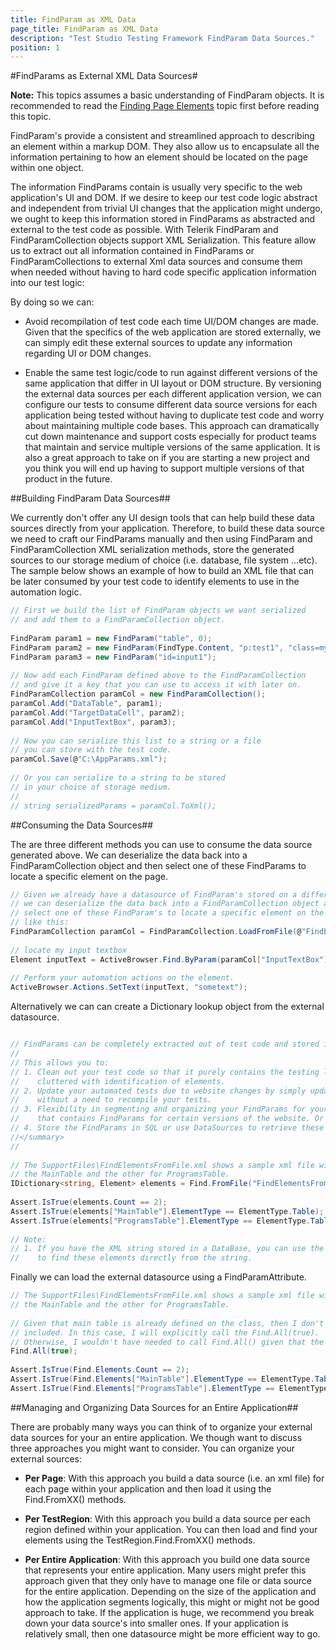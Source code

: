 ```yaml
---
title: FindParam as XML Data
page_title: FindParam as XML Data
description: "Test Studio Testing Framework FindParam Data Sources."
position: 1
---
```

#FindParams as External XML Data Sources#

**Note:** This topics assumes a basic understanding of FindParam objects. It is recommended to read the <a href="/testing-framework/write-tests-in-code/intermediate-topics-wtc/element-identification-wtc/finding-page-elements" target="_blank">Finding Page Elements</a> topic first before reading this topic.
 
FindParam's provide a consistent and streamlined approach to describing an element within a markup DOM. They also allow us to encapsulate all the information pertaining to how an element should be located on the page within one object.
 
The information FindParams contain is usually very specific to the web application's UI and DOM. If we desire to keep our test code logic abstract and independent from trivial UI changes that the application might undergo, we ought to keep this information stored in FindParams as abstracted and external to the test code as possible. With Telerik FindParam and FindParamCollection objects support XML Serialization. This feature allow us to extract out all information contained in FindParams or FindParamCollections to external Xml data sources and consume them when needed without having to hard code specific application information into our test logic:
 
By doing so we can:

* Avoid recompilation of test code each time UI/DOM changes are made. Given that the specifics of the web application are stored externally, we can simply edit these external sources to update any information regarding UI or DOM changes.

* Enable the same test logic/code to run against different versions of the same application that differ in UI layout or DOM structure. By versioning the external data sources per each different application version, we can configure our tests to consume different data source versions for each application being tested without having to duplicate test code and worry about maintaining multiple code bases. This approach can dramatically cut down maintenance and support costs especially for product teams that maintain and service multiple versions of the same application. It is also a great approach to take on if you are starting a new project and you think you will end up having to support multiple versions of that product in the future.
 
##Building FindParam Data Sources##

We currently don't offer any UI design tools that can help build these data sources directly from your application. Therefore, to build these data source we need to craft our FindParams manually and then using FindParam and FindParamCollection XML serialization methods, store the generated sources to our storage medium of choice (i.e. database, file system ...etc).
The sample below shows an example of how to build an XML file that can be later consumed by your test code to identify elements to use in the automation logic.

```C#
// First we build the list of FindParam objects we want serialized
// and add them to a FindParamCollection object.
  
FindParam param1 = new FindParam("table", 0);
FindParam param2 = new FindParam(FindType.Content, "p:test1", "class=mystyle");
FindParam param3 = new FindParam("id=input1");
  
// Now add each FindParam defined above to the FindParamCollection
// and give it a key that you can use to access it with later on.
FindParamCollection paramCol = new FindParamCollection();
paramCol.Add("DataTable", param1);
paramCol.Add("TargetDataCell", param2);
paramCol.Add("InputTextBox", param3);
  
// Now you can serialize this list to a string or a file 
// you can store with the test code.
paramCol.Save(@"C:\AppParams.xml");
  
// Or you can serialize to a string to be stored
// in your choice of storage medium.
//
// string serializedParams = paramCol.ToXml();
```

##Consuming the Data Sources##

The are three different methods you can use to consume the data source generated above. We can deserialize the data back into a FindParamCollection object and then select one of these FindParams to locate a specific element on the page.


```C#
// Given we already have a datasource of FindParam's stored on a different medium,
// we can deserialize the data back into a FindParamCollection object and then
// select one of these FindParam's to locate a specific element on the page
// like this:
FindParamCollection paramCol = FindParamCollection.LoadFromFile(@"FindElementsFromFile.xml");
  
// locate my input textbox
Element inputText = ActiveBrowser.Find.ByParam(paramCol["InputTextBox"]);
  
// Perform your automation actions on the element.
ActiveBrowser.Actions.SetText(inputText, "sometext");
```

Alternatively we can can create a Dictionary lookup object from the external datasource.


```C#

// FindParams can be completely extracted out of test code and stored in an external xml file. 
// 
// This allows you to:
// 1. Clean out your test code so that it purely contains the testing logic without it being
//    cluttered with identification of elements.
// 2. Update your automated tests due to website changes by simply updating the xml file 
//    without a need to recompile your tests.
// 3. Flexibility in segmenting and organizing your FindParams for your project. (i.e. an XML file
//    that contains FindParams for certain versions of the website. Or XML file for each page of your site...etc)
// 4. Store the FindParams in SQL or use DataSources to retrieve these files.
//</summary>
//
  
// The SupportFiles\FindElementsFromFile.xml shows a sample xml file with two FindParams defined; one for
// the MainTable and the other for ProgramsTable.
IDictionary<string, Element> elements = Find.FromFile("FindElementsFromFile.xml");
  
Assert.IsTrue(elements.Count == 2);
Assert.IsTrue(elements["MainTable"].ElementType == ElementType.Table);
Assert.IsTrue(elements["ProgramsTable"].ElementType == ElementType.Table);
  
// Note:
// 1. If you have the XML string stored in a DataBase, you can use the Find.FromXml() 
//    to find these elements directly from the string.
```

Finally we can load the external datasource using a FindParamAttribute.

```C#
// The SupportFiles\FindElementsFromFile.xml shows a sample xml file with two FindParams defined; one for
// the MainTable and the other for ProgramsTable.
   
// Given that main table is already defined on the class, then I don't want the class FindParam attributes
// included. In this case, I will explicitly call the Find.All(true). 
// Otherwise, I wouldn't have needed to call Find.All() given that the Find.Elements["xx"] would make the call for me.
Find.All(true);
  
Assert.IsTrue(Find.Elements.Count == 2);
Assert.IsTrue(Find.Elements["MainTable"].ElementType == ElementType.Table);
Assert.IsTrue(Find.Elements["ProgramsTable"].ElementType == ElementType.Table);
```

##Managing and Organizing Data Sources for an Entire Application##

There are probably many ways you can think of to organize your external data sources for your an entire application. We though want to discuss three approaches you might want to consider. You can organize your external sources:

* **Per Page**: With this approach you build a data source (i.e. an xml file) for each page within your application and then load it using the Find.FromXX() methods.

* **Per TestRegion**: With this approach you build a data source per each region defined within your application. You can then load and find your elements using the TestRegion.Find.FromXX() methods.

* **Per Entire Application**: With this approach you build one data source that represents your entire application. Many users might prefer this approach given that they only have to manage one file or data source for the entire application. Depending on the size of the application and how the application segments logically, this might or might not be good approach to take. If the application is huge, we recommend you break down your data source's into smaller ones. If your application is relatively small, then one datasource might be more efficient way to go.
